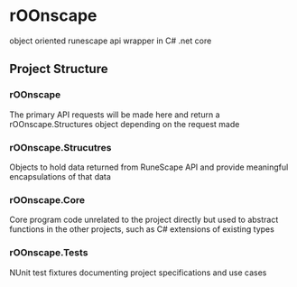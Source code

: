 # rOOnscape
object oriented runescape api wrapper in C# .net core

## Project Structure

### rOOnscape

The primary API requests will be made here and return a rOOnscape.Structures object depending on the request made

### rOOnscape.Strucutres

Objects to hold data returned from RuneScape API and provide meaningful encapsulations of that data

### rOOnscape.Core

Core program code unrelated to the project directly but used to abstract functions in the other projects, such as C# extensions of existing types

### rOOnscape.Tests

NUnit test fixtures documenting project specifications and use cases
